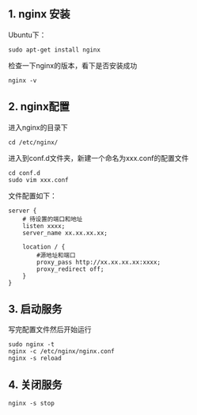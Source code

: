 ## 1. nginx 安装

Ubuntu下：

```
sudo apt-get install nginx
```

检查一下nginx的版本，看下是否安装成功

```
nginx -v
```

## 2. nginx配置

进入nginx的目录下

```
cd /etc/nginx/
```

进入到conf.d文件夹，新建一个命名为xxx.conf的配置文件

```
cd conf.d
sudo vim xxx.conf
```

文件配置如下：

```
server {
    # 待设置的端口和地址
    listen xxxx;
    server_name xx.xx.xx.xx;
    
    location / {
        #源地址和端口
        proxy_pass http://xx.xx.xx.xx:xxxx;
        proxy_redirect off; 
    }
}
```

## 3. 启动服务

写完配置文件然后开始运行

```
sudo nginx -t
nginx -c /etc/nginx/nginx.conf
nginx -s reload
```

## 4. 关闭服务

```
nginx -s stop
```

